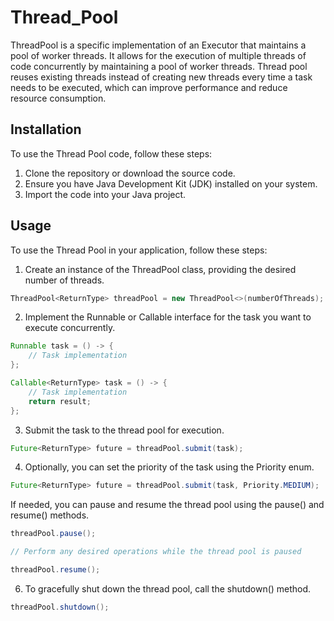 # Thread_Pool

ThreadPool is a specific implementation of an Executor that maintains a pool of worker threads. It allows for the execution of multiple threads of code concurrently by maintaining a pool of worker threads. Thread pool reuses existing threads instead of creating new threads every time a task needs to be executed, which can improve performance and reduce resource consumption.


## Installation
To use the Thread Pool code, follow these steps:

1. Clone the repository or download the source code.
2. Ensure you have Java Development Kit (JDK) installed on your system.
3. Import the code into your Java project.

## Usage
To use the Thread Pool in your application, follow these steps:

1. Create an instance of the ThreadPool class, providing the desired number of threads.

``` java
ThreadPool<ReturnType> threadPool = new ThreadPool<>(numberOfThreads);
```

2. Implement the Runnable or Callable interface for the task you want to execute concurrently.

``` java
Runnable task = () -> {
    // Task implementation
};

Callable<ReturnType> task = () -> {
    // Task implementation
    return result;
};
```

3. Submit the task to the thread pool for execution.

``` java
Future<ReturnType> future = threadPool.submit(task);
```

4. Optionally, you can set the priority of the task using the Priority enum.

``` java
Future<ReturnType> future = threadPool.submit(task, Priority.MEDIUM);
```

If needed, you can pause and resume the thread pool using the pause() and resume() methods.

``` java
threadPool.pause();

// Perform any desired operations while the thread pool is paused

threadPool.resume();
```

6. To gracefully shut down the thread pool, call the shutdown() method.

``` java
threadPool.shutdown();
```
